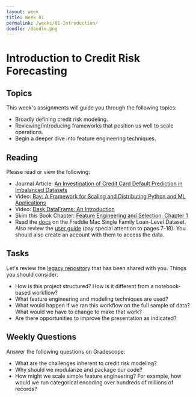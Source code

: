 ```yaml
---
layout: week
title: Week 01
permalink: /weeks/01-Introduction/
doodle: /doodle.png
---
```


# Introduction to Credit Risk Forecasting

## Topics

This week's assignments will guide you through the following topics:
* Broadly defining credit risk modeling. 
* Reviewing/introducing frameworks that position us well to scale operations.
* Begin a deeper dive into feature engineering techniques. 

## Reading

Please read or view the following:
* Journal Article: [An Investigation of Credit Card Default Prediction in Imbalanced Datasets](https://ieeexplore.ieee.org/stamp/stamp.jsp?tp=&arnumber=9239944s)
* Video: [Ray: A Framework for Scaling and Distributing Python and ML Applications](https://www.youtube.com/watch?v=LmROEotKhJA)
* Video: [Dask DataFrame: An Introduction](https://www.youtube.com/watch?v=AT2XtFehFSQ)
* Skim this Book Chapter: [Feature Engineering and Selection: Chapter 1](http://www.feat.engineering/intro-intro)
* Read the [docs](https://www.freddiemac.com/research/datasets/sf-loanlevel-dataset) on the Freddie Mac Single Family Loan-Level Dataset. Also review the [user guide](https://www.freddiemac.com/fmac-resources/research/pdf/user_guide.pdf) (pay special attention to pages 7-18). You should also create an account with them to access the data. 

## Tasks 

Let's review the [legacy repository](https://github.com/rodalbuyeh/legacy_code) that has been shared with you. 
Things you should consider: 

* How is this project structured? How is it different from a notebook-based workflow? 
* What feature engineering and modeling techniques are used? 
* What would happen if we ran this workflow on the full sample of data? What would we have to change to make that work?
* Are there opportunities to improve the presentation as indicated? 
  

## Weekly Questions

Answer the following questions on Gradescope:

* What are the challenges inherent to credit risk modeling? 
* Why should we modularize and package our code? 
* How might we scale simple feature engineering? 
For example, how would we run categorical encoding over hundreds of millions of records?

